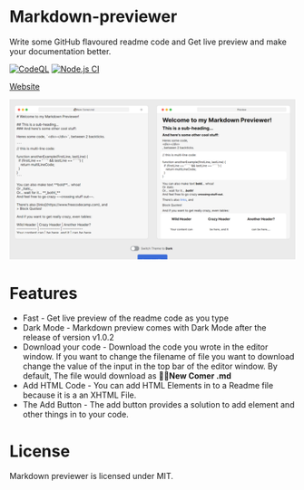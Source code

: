 # Markdown-previewer
Write some GitHub flavoured readme code and Get live preview and make your documentation better.

[![CodeQL](https://github.com/haneenmahd/markdown-previewer/actions/workflows/codeql-analysis.yml/badge.svg)](https://github.com/haneenmahd/markdown-previewer/actions/workflows/codeql-analysis.yml)
[![Node.js CI](https://github.com/haneenmahd/markdown-previewer/actions/workflows/node.js.yml/badge.svg)](https://github.com/haneenmahd/markdown-previewer/actions/workflows/node.js.yml)

[Website](https://markdown-prev.netlify.app)

![Overview](./readme-images/overview.png)

# Features
- Fast - Get live preview of the readme code as you type
- Dark Mode - Markdown preview comes with Dark Mode after the release of version v1.0.2
- Download your code - Download the code you wrote in the editor window.
If you want to change the filename of file you want to download change the value of the input in the top bar of the editor window.
By default, The file would download as **👋🏻New Comer .md**
- Add HTML Code - You can add HTML Elements in to a Readme file because it is a an XHTML File.
- The Add Button - The add button provides a solution to add element and other things in to your code.

# License
Markdown previewer is licensed under MIT.
